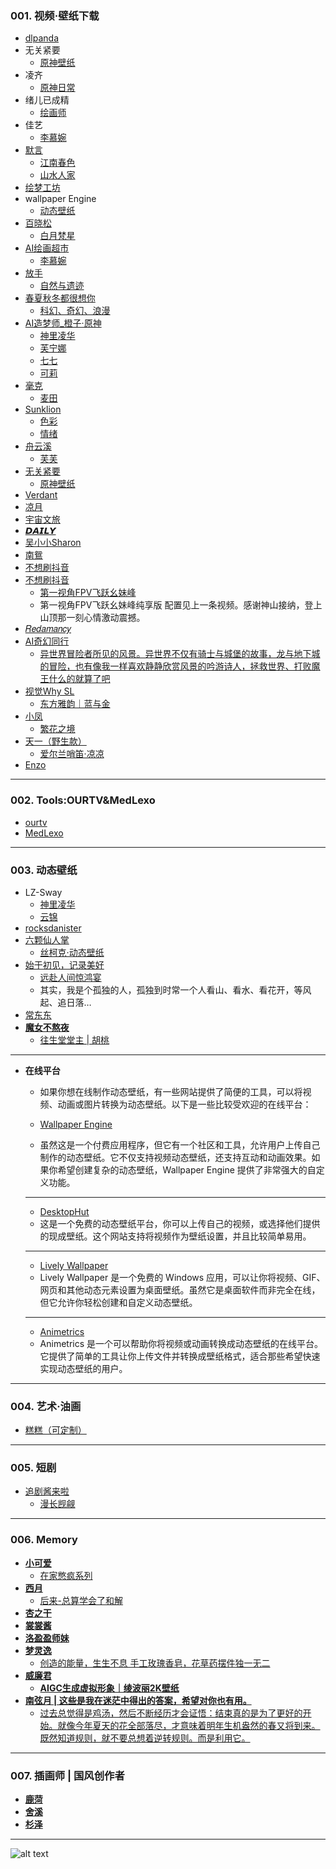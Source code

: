 ### 001. 视频·壁纸下载
* [dlpanda](https://dlpanda.com/zh-CN)
* 无关紧要
  - [原神壁纸](https://v.douyin.com/kk81ZuBfK24/)
* 凌齐
  - [原神日常](https://v.douyin.com/fMqypu_hR18/)
* 绪儿已成精
  - [绘画师](https://v.douyin.com/N9WFnsPFbhI/)
* 佳艺
  - [李慕婉](https://v.douyin.com/DrfIe-G4T8Y/)
* [默言](https://v.douyin.com/qyWU7R_LbPI/)
  - [江南春色](https://v.douyin.com/H5Iw9qDhOls/)
  - [山水人家](https://v.douyin.com/erZ99OEINNY/)
* [绘梦工坊](https://v.douyin.com/-wzIGjSkePw/)
* wallpaper Engine
  - [动态壁纸](https://v.douyin.com/wvYBBcLqIL0/)
* [百晓松](https://v.douyin.com/ZPNVvygJZgk/)
  - [白月梵星](https://v.douyin.com/PZsRpy5PF34/)
* [AI绘画超市](https://v.douyin.com/V2Ri-y6u5gU/)
  - [李慕婉](https://v.douyin.com/619qOx8ShGs/)
* [放手](https://v.douyin.com/0x3V5-bFCd0/)
  - [自然与遗迹](https://v.douyin.com/VUAzplJZb5Y/)
* [春夏秋冬都很想你](https://v.douyin.com/G0qH1Ri10_Y/)
  - [科幻、奇幻、浪漫](https://v.douyin.com/uSXNJ70eqm8/)
* [AI造梦师_橙子·原神](https://v.douyin.com/vZXWU2cnB8E/)
  - [神里凌华](https://v.douyin.com/Hx6KMemJYUc/)
  - [芙宁娜](https://v.douyin.com/fqArK1hNP7k/)
  - [七七](https://v.douyin.com/dlMGK8AuN_8/)
  - [可莉](https://v.douyin.com/eC7dd1eLN54/)
* [毫克](https://v.douyin.com/knpbcND_laY/)
  - [麦田](https://v.douyin.com/X0feu2dy_J4/)
* [Sunklion](https://v.douyin.com/SO8fyN9ApsY/)
  - [色彩](https://v.douyin.com/mPJbd-wsx3w/)
  - [情绪](https://v.douyin.com/WSLXbkViX68/)
* [舟云溪](https://v.douyin.com/T3ZKVmwxvX8/)
  - [芙芙](https://v.douyin.com/QtiMUHBMHTo/)
* [无关紧要](https://v.douyin.com/VXPHI-L2teg/)
  - [原神壁纸](https://v.douyin.com/9ZmlOg6OalI/)
* [Verdant](https://v.douyin.com/mEklgTZ8dJw/)
* [凉月](https://v.douyin.com/F4wvUsaYevk/)
* [宇宙文旅](https://v.douyin.com/uFOD7nGu8ak/)
* [𝘿𝘼𝙄𝙇𝙔](https://v.douyin.com/jFAxsfV0oJQ/)
* [吴小小Sharon](https://v.douyin.com/5m6FCIoIAlQ/)
* [南鴛](https://v.douyin.com/uZ00kzlMWc8/)
* [不想刷抖音](https://v.douyin.com/tPxmLYzS-M4/)
* [不想刷抖音](https://v.douyin.com/tPxmLYzS-M4/)
  - [第一视角FPV飞跃幺妹峰](https://v.douyin.com/DaEoYd6y8iM/)
  - 第一视角FPV飞跃幺妹峰纯享版 配置见上一条视频。感谢神山接纳，登上山顶那一刻心情激动震撼。
* [𝑅𝑒𝑑𝑎𝑚𝑎𝑛𝑐𝑦](https://v.douyin.com/ZZkg1iieU8s/)
* [AI奇幻同行](https://v.douyin.com/LiJdJAU16ME/)
  - [异世界冒险者所见的风景。异世界不仅有骑士与城堡的故事，龙与地下城的冒险，也有像我一样喜欢静静欣赏风景的吟游诗人，拯救世界、打败魔王什么的就算了吧](https://v.douyin.com/brGH37esuTw/)
* [视觉Why SL](https://v.douyin.com/508kwZqv17A/)
  - [东方雅韵｜蓝与金](https://v.douyin.com/xK0qSryrWRE/)
* [小凤](https://v.douyin.com/jmxWMPYMN_I/)
  - [繁花之境](https://v.douyin.com/IjyHkh5aW8I/)
* [天一（野生款）](https://v.douyin.com/mSv_7yiG6y0/)
  - [爱尔兰哨笛·凉凉](https://v.douyin.com/YqDB4TvjWYQ/)
* [Enzo](https://v.douyin.com/k5uJHqMcVbs/)

---
### 002. Tools:OURTV&MedLexo
* [ourtv](https://github.com/andandroidor/ourtv/releases)
* [MedLexo](https://medlexo.is-an.app/cn.php)

---
### 003. 动态壁纸
* LZ-Sway
  - [神里凌华](https://v.douyin.com/FGqcaeiN7E4/)
  - [云锦](https://www.douyin.com/video/7480628836267347251)
* [rocksdanister](https://www.rocksdanister.com/lively/)
* [六颗仙人掌](https://v.douyin.com/ygGXaVnJezI/)
  - [丝柯克·动态壁纸](https://v.douyin.com/bgBCfIj3rtI/)
* [始于初见，记录美好](https://v.douyin.com/Eyyuwn3uEpk/)
  - [远赴人间惊鸿宴](https://v.douyin.com/WdVA7FpFu1s/)
  - 其实，我是个孤独的人，孤独到时常一个人看山、看水、看花开，等风起、追日落…
* [常东东](https://v.douyin.com/hXs3EMrj9bY/)
* **[魔女不熬夜](https://v.douyin.com/_ntRKLC_pnY/)**
  - [往生堂堂主 | 胡桃](https://v.douyin.com/BmxP3f1D61w/)

---
* **在线平台**
  - 如果你想在线制作动态壁纸，有一些网站提供了简便的工具，可以将视频、动画或图片转换为动态壁纸。以下是一些比较受欢迎的在线平台：

  - [Wallpaper Engine](https://store.steampowered.com/app/431960/Wallpaper_Engine/)
  - 虽然这是一个付费应用程序，但它有一个社区和工具，允许用户上传自己制作的动态壁纸。它不仅支持视频动态壁纸，还支持互动和动画效果。如果你希望创建复杂的动态壁纸，Wallpaper Engine 提供了非常强大的自定义功能。
  ---
  - [DesktopHut](https://www.desktophut.com/)
  - 这是一个免费的动态壁纸平台，你可以上传自己的视频，或选择他们提供的现成壁纸。这个网站支持将视频作为壁纸设置，并且比较简单易用。
  ---
  - [Lively Wallpaper](https://rocksdanister.github.io/lively/)
  - Lively Wallpaper 是一个免费的 Windows 应用，可以让你将视频、GIF、网页和其他动态元素设置为桌面壁纸。虽然它是桌面软件而非完全在线，但它允许你轻松创建和自定义动态壁纸。
  ---
  - [Animetrics](https://animetrics.com/)
  - Animetrics 是一个可以帮助你将视频或动画转换成动态壁纸的在线平台。它提供了简单的工具让你上传文件并转换成壁纸格式，适合那些希望快速实现动态壁纸的用户。

---
### 004. 艺术·油画
* [糕糕（可定制）](https://v.douyin.com/qWc8Wb_0ofY/)

---
### 005. 短剧
* [追剧酱来啦](https://www.youtube.com/@HereComesDrama-chan)
  - [漫长觊觎](https://www.youtube.com/watch?v=eSA4cOws7tE)

---
### 006. Memory
* **[小可爱](https://v.douyin.com/OL-zRVsPF-c/)**
  - [在家憋疯系列](https://v.douyin.com/7jaRgjvHhQE/)
* **[西月](https://v.douyin.com/WRWjt-x4IU0/)**
  - [后来-总算学会了和解](https://v.douyin.com/0uqrb-6NBhw/)
* **[杏之干](https://v.douyin.com/old4fKr0Ogo/)**
* **[裳裳酱](https://v.douyin.com/Ubmzis0KX04/)**
* **[洛盈盈师妹](https://v.douyin.com/4Xd1CFIt5NY/)**
* **[梦灵逸](https://v.douyin.com/Qc77CKKA1SI/)**
  - [创造的能量，生生不息 手工玫瑰香皂，花草药摆件独一无二](https://v.douyin.com/fxknUQWDFxY/)
* **[威廉君](https://v.douyin.com/_rkMKSjEYts/)**
  - **[AIGC生成虚拟形象｜绫波丽2K壁纸](https://v.douyin.com/nTTps7_jq8E/)**
* **[南弦月 | 这些是我在迷茫中得出的答案，希望对你也有用。](https://v.douyin.com/zhu2NBuhqRY/)**
  - [过去总觉得是鸡汤，然后不断经历才会证悟：结束真的是为了更好的开始。就像今年夏天的花全部落尽，才意味着明年生机盎然的春又将到来。 既然知道规则，就不要总想着逆转规则。而是利用它。](https://v.douyin.com/J86-PSxnK_I/)

---
### 007. 插画师 | 国风创作者
* **[鹿菏](https://v.douyin.com/3I98Flp_8Fk/)**
* **[舍溪](https://v.douyin.com/U2UByb8q8WY/)**
* **[杉泽](https://v.douyin.com/45WnlB3iDVE/)**

---
![alt text](https://upload-bbs.miyoushe.com/upload/2022/11/01/266607709/8a4e0f1bd9c9d18fbf59a25067d88c17_6123688207744398733.jpg?x-oss-process=image//resize,s_600/quality,q_80/auto-orient,0/interlace,1/format,jpg)